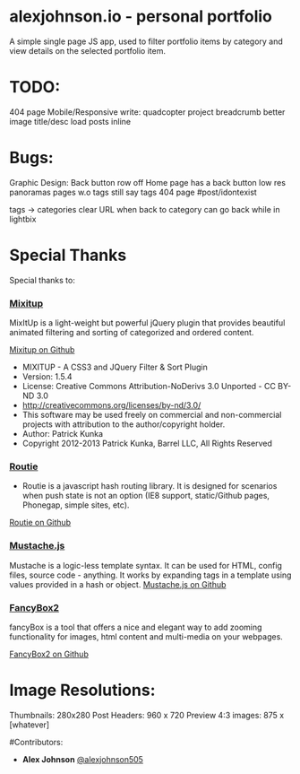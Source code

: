 alexjohnson.io - personal portfolio
==============
A simple single page JS app, used to filter portfolio items by category and view details on the selected portfolio item.

# TODO:

404 page
Mobile/Responsive 
write: quadcopter project
breadcrumb
better image title/desc
load posts inline

# Bugs:

Graphic Design: Back button row off
Home page has a back button
low res panoramas
pages w.o tags still say tags
404 page
#post/idontexist

tags -> categories
clear URL when back to category
can go back while in lightbix


# Special Thanks
Special thanks to:

### [Mixitup](http://mixitup.io/)

MixItUp is a light-weight but powerful jQuery plugin that provides beautiful animated filtering and sorting of categorized and ordered content.

[Mixitup on Github](https://github.com/barrel/mixitup)

* MIXITUP - A CSS3 and JQuery Filter & Sort Plugin
* Version: 1.5.4
* License: Creative Commons Attribution-NoDerivs 3.0 Unported - CC BY-ND 3.0
* http://creativecommons.org/licenses/by-nd/3.0/
* This software may be used freely on commercial and non-commercial projects with attribution to the author/copyright holder.
* Author: Patrick Kunka
* Copyright 2012-2013 Patrick Kunka, Barrel LLC, All Rights Reserved

### [Routie](http://projects.jga.me/routie/#toc0)

* Routie is a javascript hash routing library. It is designed for scenarios when push state is not an option (IE8 support, static/Github pages, Phonegap, simple sites, etc).

[Routie on Github](https://github.com/jgallen23/routie)

### [Mustache.js](http://mustache.github.io)

Mustache is a logic-less template syntax. It can be used for HTML, config files, source code - anything. It works by expanding tags in a template using values provided in a hash or object.
[Mustache.js on Github](https://github.com/janl/mustache.js)

### [FancyBox2](http://fancyapps.com/fancybox/)

fancyBox is a tool that offers a nice and elegant way to add zooming functionality for images, html content and multi-media on your webpages. 

[FancyBox2 on Github](https://github.com/fancyapps/fancyBox)

# Image Resolutions:

Thumbnails: 280x280
Post Headers: 960 x 720
Preview 4:3 images: 875 x [whatever]


#Contributors:

* __Alex Johnson__ [@alexjohnson505](https://github.com/alexjohnson505)